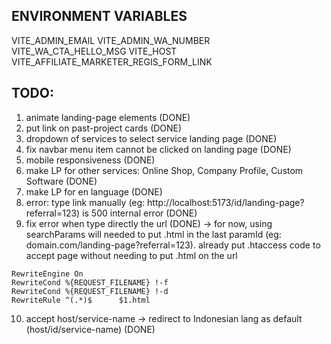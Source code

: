 ## ENVIRONMENT VARIABLES
VITE_ADMIN_EMAIL
VITE_ADMIN_WA_NUMBER
VITE_WA_CTA_HELLO_MSG
VITE_HOST
VITE_AFFILIATE_MARKETER_REGIS_FORM_LINK

## TODO:
1. animate landing-page elements (DONE)
2. put link on past-project cards (DONE)
3. dropdown of services to select service landing page (DONE)
4. fix navbar menu item cannot be clicked on landing page (DONE)
5. mobile responsiveness (DONE)
6. make LP for other services: Online Shop, Company Profile, Custom Software (DONE)
7. make LP for en language (DONE)
8. error: type link manually (eg: http://localhost:5173/id/landing-page?referral=123) is 500 internal error (DONE)
9. fix error when type directly the url (DONE) -> for now, using searchParams will needed to put .html in the last paramId (eg: domain.com/landing-page?referral=123). already put .htaccess code to accept page without needing to put .html on the url
```
RewriteEngine On
RewriteCond %{REQUEST_FILENAME} !-f
RewriteCond %{REQUEST_FILENAME} !-d
RewriteRule ^(.*)$      $1.html
```
10. accept host/service-name -> redirect to Indonesian lang as default (host/id/service-name) (DONE)